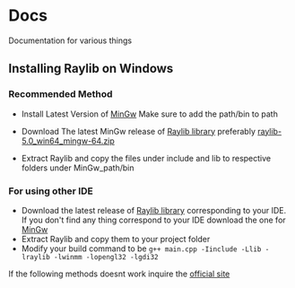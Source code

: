 # Docs
Documentation for various things

## Installing Raylib on Windows

### Recommended Method
- Install Latest Version of [MinGw](https://github.com/skeeto/w64devkit/releases/tag/v2.0.0)
Make sure to add the path/bin to path
- Download The latest MinGw release of [Raylib library](https://github.com/raysan5/raylib/releases/tag/5.0) preferably [raylib-5.0_win64_mingw-64.zip](https://github.com/raysan5/raylib/releases/download/5.0/raylib-5.0_win64_mingw-w64.zip)

- Extract Raylib and copy the files under include and lib to respective folders under MinGw_path/bin

### For using other IDE
- Download the latest release of [Raylib library](https://github.com/raysan5/raylib/releases/tag/5.0) corresponding to your IDE. If you don't find any thing correspond to your IDE download the one for [MinGw](https://github.com/raysan5/raylib/releases/download/5.0/raylib-5.0_win64_mingw-w64.zip)
- Extract Raylib and copy them to your project folder
- Modify your build command to be `g++ main.cpp -Iinclude -Llib -lraylib -lwinmm -lopengl32 -lgdi32`

If the following methods doesnt work inquire the [official site](https://github.com/raysan5/raylib/wiki/Working-on-Windows)